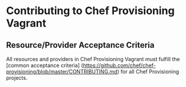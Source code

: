 # Contributing to Chef Provisioning Vagrant

## Resource/Provider Acceptance Criteria

All resources and providers in Chef Provisioning Vagrant must fulfill the [common acceptance criteria]
(https://github.com/chef/chef-provisioning/blob/master/CONTRIBUTING.md) for
all Chef Provisioning projects.
